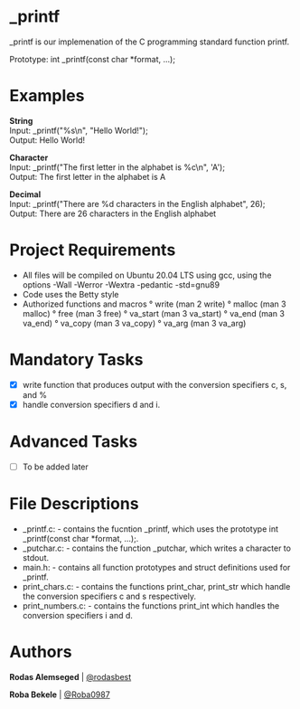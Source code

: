 # _printf
_printf is our implemenation of the C programming standard function printf.

Prototype: int _printf(const char *format, ...);

# Examples
**String** <br />
Input: _printf("%s\n", "Hello World!"); <br />
Output: Hello World!

**Character** <br />
Input: _printf("The first letter in the alphabet is %c\n", 'A'); <br />
Output: The first letter in the alphabet is A

**Decimal** <br />
Input: _printf("There are %d characters in the English alphabet", 26); <br />
Output: There are 26 characters in the English alphabet

# Project Requirements
* All files will be compiled on Ubuntu 20.04 LTS using gcc, using the options
  -Wall -Werror -Wextra -pedantic -std=gnu89
* Code uses the Betty style
* Authorized functions and macros
        ° write (man 2 write)
        ° malloc (man 3 malloc)
        ° free (man 3 free)
        ° va_start (man 3 va_start)
        ° va_end (man 3 va_end)
        ° va_copy (man 3 va_copy)
        ° va_arg (man 3 va_arg)

# Mandatory Tasks

- [x] write function that produces output with the conversion specifiers c, s, and %
- [x] handle conversion specifiers d and i.

# Advanced Tasks 
- [ ] To be added later 

# File Descriptions
* _printf.c: - contains the fucntion _printf, which uses the prototype int _printf(const char *format, ...);.
* _putchar.c: - contains the function _putchar, which writes a character to stdout.
* main.h: - contains all function prototypes and struct definitions used for _printf.
* print_chars.c: - contains the functions print_char, print_str which handle the conversion specifiers c and s respectively.
* print_numbers.c: - contains the functions print_int which handles the conversion specifiers i and d.

# Authors

**Rodas Alemseged** \| [@rodasbest](https://github.com/rodasbest)

**Roba Bekele** \| [@Roba0987](https://github.com/Roba0987)

